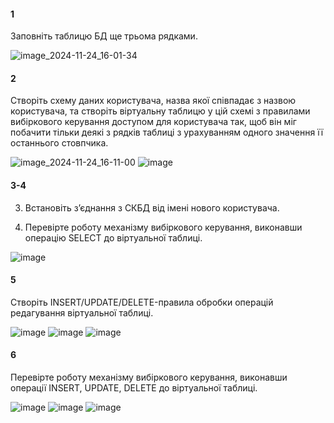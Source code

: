 #### 1
Заповніть таблицю БД ще трьома рядками.

![image_2024-11-24_16-01-34](https://github.com/user-attachments/assets/d4dea0d3-067c-48b5-8126-aeadef7307da)


#### 2 
Створіть схему даних користувача, назва якої співпадає з назвою користувача, та створіть віртуальну таблицю у цій схемі з правилами вибіркового керування доступом для користувача так, щоб він міг побачити тільки деякі з рядків таблиці з урахуванням одного значення її останнього стовпчика.

![image_2024-11-24_16-11-00](https://github.com/user-attachments/assets/3001eaab-ea60-431d-bec0-ebd0c1025d77)
![image](https://github.com/user-attachments/assets/c367c21d-9e45-4985-8a3a-570eaab01522)



#### 3-4
3. Встановіть з’єднання з СКБД від імені нового користувача.

4. Перевірте роботу механізму вибіркового керування, виконавши операцію SELECT до віртуальної таблиці.

![image](https://github.com/user-attachments/assets/1214878a-4928-4fa2-868f-47fa0cff9899)


#### 5

Створіть INSERT/UPDATE/DELETE-правила обробки операцій редагування віртуальної таблиці.

![image](https://github.com/user-attachments/assets/3ebd7bf3-2f28-44b7-8ba6-0dad7601d5c9)
![image](https://github.com/user-attachments/assets/83c91ecc-c9b1-4ad9-9cb0-f41db9cc28eb)
![image](https://github.com/user-attachments/assets/3bd51a85-e9d5-45f6-824f-b49639d3bff6)




#### 6 

Перевірте роботу механізму вибіркового керування, виконавши операції INSERT, UPDATE, DELETE до віртуальної таблиці.

![image](https://github.com/user-attachments/assets/4a676f6d-db63-4702-aa55-41b7902b70c3)
![image](https://github.com/user-attachments/assets/158a0278-765f-4135-8bb6-b0bac309e4aa)
![image](https://github.com/user-attachments/assets/2ff31c6f-d54c-48d4-b7cb-d60a891b3171)


